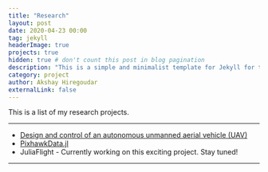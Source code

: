 ```yaml
---
title: "Research"
layout: post
date: 2020-04-23 00:00
tag: jekyll
headerImage: true
projects: true
hidden: true # don't count this post in blog pagination
description: "This is a simple and minimalist template for Jekyll for those who likes to eat noodles."
category: project
author: Akshay Hiregoudar
externalLink: false
---
```


This is a list of my research projects.

---

- [Design and control of an autonomous unmanned aerial vehicle (UAV)](https://bmscemodularuav.weebly.com/)
- [PixhawkData.jl](https://github.com/akshayhiregoudar/PixhawkData.jl)
- JuliaFlight - Currently working on this exciting project. Stay tuned!

---
